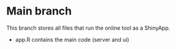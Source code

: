# Main branch

This branch stores all files that run the online tool as a ShinyApp.

* app.R contains the main code (server and ui)
  
